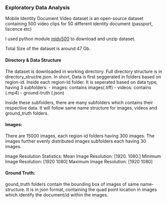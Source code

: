 ### Exploratory Data Analysis

Mobile Identity Document Video dataset is an open-source dataset containing 500 video clips for 50 different identity document (passport, liscence etc)

I used python module [midv500](https://github.com/fcakyon/midv500/tree/master) to download and unzip dataset.


Total Size of the dataset is around 47 Gb.

#### Directory & Data Structure

The dataset is downloaded in working directory. Full directory structure is in directory_structre.json. 
In short, Data is first seggerated in folders based on region-id. Inside each region-Id folder. It is seperated based on data type, having 3 subfolders:
    - images: contains images(.tiff)
    - videos: contains (.mp4)
    - ground-truth (.json)


Inside these subfolders, there are many subfolders which contains their respective data. It will follow same name structure for images, videos and ground_truth folders.


#### Images:
There are 15000 images, each region-id folders having 300 images. The images further evenly distributed images subfolders each having 30 images. 

Image Resolution Statistics:
  Mean Image Resolution: [1920. 1080.]
  Minimum Image Resolution: [1920 1080]
  Maximum Image Resolution: [1920 1080]


#### Ground Truth:
gound_truth folders contain the bounding box of images of same name-structure. It is in json format, containing the quad point location in images which identify the document/id within the images.

